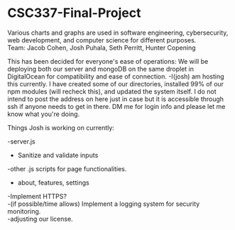 # CSC337-Final-Project
 Various charts and graphs are used in software engineering, cybersecurity, web development, and computer science for different purposes.  
 Team: Jacob Cohen, Josh Puhala, Seth Perritt, Hunter Copening

This has been decided for everyone's ease of operations:
We will be deploying both our server and mongoDB on the same droplet in DigitalOcean for compatibility and ease of connection.
   -I(josh) am hosting this currently. I have created some of our directories, installed 99% of our npm modules (will recheck this), and updated the system itself.
   I do not intend to post the address on here just in case but it is accessible through ssh if anyone needs to get in there. DM me for login info and please 
   let me know what you're doing. 

Things Josh is working on currently: 

-server.js
   - Sanitize and validate inputs
     
-other .js scripts for page functionalities.
   - about, features, settings

-Implement HTTPS?  
-(if possible/time allows) Implement a logging system for security monitoring.       
-adjusting our license.
